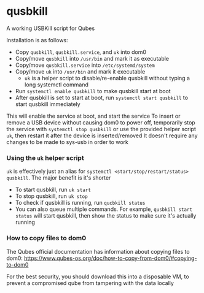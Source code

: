 # qusbkill

A working USBKill script for Qubes

Installation is as follows:

- Copy `qusbkill`, `qusbkill.service`, and `uk` into dom0
- Copy/move `qusbkill` into `/usr/bin` and mark it as executable
- Copy/move `qusbkill.service` into `/etc/systemd/system`
- Copy/move `uk` into `/usr/bin` and mark it executable
  - `uk` is a helper script to disable/re-enable qusbkill without typing a long systemctl command
- Run `systemctl enable qusbkill` to make qusbkill start at boot
- After qusbkill is set to start at boot, run `systemctl start qusbkill` to start qusbkill immediately

This will enable the service at boot, and start the service
To insert or remove a USB device without causing dom0 to power off, temporarily stop the service with `systemctl stop qusbkill` or use the provided helper script `uk`, then restart it after the device is inserted/removed
It doesn't require any changes to be made to sys-usb in order to work

### Using the `uk` helper script

`uk` is effectively just an alias for `systemctl <start/stop/restart/status> qusbkill`. The major benefit is it's shorter

- To start qusbkill, run `uk start`
- To stop qusbkill, run `uk stop`
- To check if qusbkill is running, run `qucbkill status`
- You can also queue multiple commands. For example, `qusbkill start status` will start qusbkill, then show the status to make sure it's actually running

### How to copy files to dom0

The Qubes official documentation has information about copying files to dom0: https://www.qubes-os.org/doc/how-to-copy-from-dom0/#copying-to-dom0

For the best security, you should download this into a disposable VM, to prevent a compromised qube from tampering with the data locally
